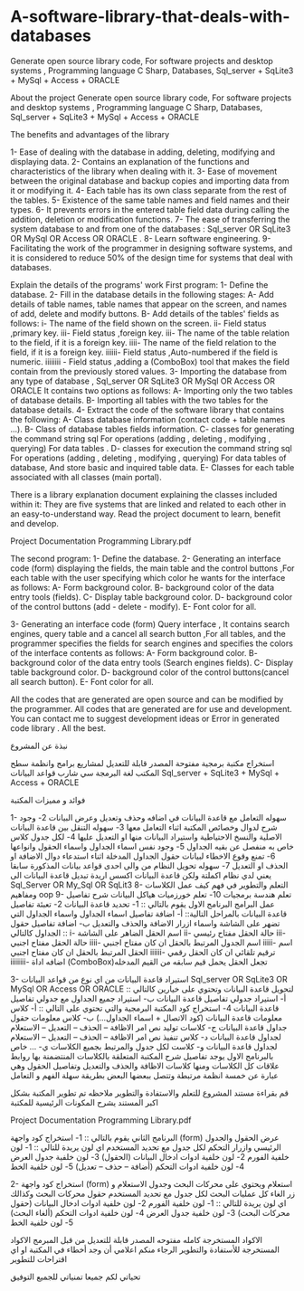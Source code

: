# A-software-library-that-deals-with-databases
Generate open source library code, For software projects and desktop systems , Programming language C Sharp, Databases, Sql_server + SqLite3 + MySql + Access + ORACLE

About the project
Generate open source library code,
For software projects and desktop systems ,
Programming language C Sharp,
Databases,
Sql_server + SqLite3 + MySql + Access + ORACLE

The benefits and advantages of the library

1- Ease of dealing with the database in adding, deleting, modifying and displaying data.
2- Contains an explanation of the functions and characteristics of the library when dealing with it.
3- Ease of movement between the original database and backup copies and importing data from it or modifying it.
4- Each table has its own class separate from the rest of the tables.
5- Existence of the same table names and field names and their types.
6- It prevents errors in the entered table field data during calling the addition, deletion or modification functions.
7- The ease of transferring the system database to and from one of the databases : Sql_server OR SqLite3 OR MySql OR Access OR ORACLE .
8- Learn software engineering.
9- Facilitating the work of the programmer in designing software systems, and it is considered to reduce 50% of the design time for systems that deal with databases.

Explain the details of the programs' work
First program:
1- Define the database.
2- Fill in the database details in the following stages:
A- Add details of table names, table names that appear on the screen, and names of add, delete and modify buttons.
B- Add details of the tables' fields as follows:
i- The name of the field shown on the screen.
ii- Field status ,primary key.
iii- Field status ,foreign key.
iii- The name of the table relation to the field, if it is a foreign key.
iiii- The name of the field relation to the field, if it is a foreign key.
iiiiii- Field status ,Auto-numbered if the field is numeric.
iiiiiiii - Field status ,adding a (ComboBox) tool that makes the field contain from the previously stored values.
3- Importing the database from any type of database ,
Sql_server OR SqLite3 OR MySql OR Access OR ORACLE
It contains two options as follows:
A- Importing only the two tables of database details.
B- Importing all tables with the two tables for the database details.
4- Extract the code of the software library that contains the following:
A- Class database information (contact code + table names ...).
B- Class of database tables fields information.
C- classes for generating the command string sql For operations (adding , deleting , modifying , querying) For data tables .
D- classes for execution the command string sql For operations (adding , deleting , modifying , querying) For data tables of database, And store basic and inquired table data.
E- Classes for each table associated with all classes (main portal).

There is a library explanation document explaining the classes included within it:
They are five systems that are linked and related to each other in an easy-to-understand way.
Read the project document to learn, benefit and develop.

Project Documentation Programming Library.pdf

The second program:
1- Define the database.
2- Generating an interface code (form) displaying the fields, the main table and the control buttons ,For each table with the user specifying which color he wants for the interface as follows:
A- Form background color.
B- background color of the data entry tools (fields).
C- Display table background color.
D- background color of the control buttons (add - delete - modify).
E- Font color for all.

3- Generating an interface code (form) Query interface , It contains search engines, query table and a cancel all search button ,For all tables, and the programmer specifies the fields for search engines and specifies the colors of the interface contents as follows:
A- Form background color.
B- background color of the data entry tools (Search engines fields).
C- Display table background color.
D- background color of the control buttons(cancel all search button).
E- Font color for all.

All the codes that are generated are open source and can be modified by the programmer.
All codes that are generated are for use and development.
You can contact me to suggest development ideas or Error in generated code library .
All the best.

نبذة عن المشروع

استخراج مكتبة برمجية مفتوحة المصدر قابلة للتعديل
لمشاريع برامج وانظمة سطح المكتب
لغة البرمجة سي شارب
قواعد البيانات
Sql_server + SqLite3 + MySql + Access + ORACLE

فوائد و مميزات المكتبة

1- سهوله التعامل مع قاعدة البيانات في اضافه وحذف وتعديل وعرض البيانات
2- وجود شرح لدوال وخصائص المكتبة اثناء التعامل معها
3- سهوله التنقل بين قاعدة البيانات الاصلية والنسخ الاحتياطية واستيراد البيانات منها او التعديل عليها
4- لكل جدول كلاس خاص به منفصل عن بقيه الجداول
5- وجود نفس اسماء الجداول واسماء الحقول وانواعها
6- تمنع وقوع الاخطاء لبيانات حقول الجداول المدخلة اثناء استدعاء دوال الاضافة او الحذف او التعديل
7- سهوله تحويل النظام من والى احدى قواعد بيانات المذكورة سابقا
يعني لدي نظام اكملتة ولكن قاعدة البيانات اكسس
اريدة تبديل قاعدة البيانات الى Sql_Server OR My_Sql OR SqLit3
8- التعلم والتطوير في فهم كيف عمل الكلاسات ومفاهيم oop
9- تعلم هندسة برمجيات
10- تعلم خورزميات هياكل البيانات
شرح تفاصيل عمل البرامج
البرنامج الاول يقوم بالتالي ::
1- تحديد قاعدة البيانات
2- تعبئة تفاصيل قاعدة البيانات بالمراحل التالية::
أ- اضافة تفاصيل اسماء الجداول واسماء الجداول التي تضهر على الشاشة واسماء ازرار الاضافة والحذف والتعديل
ب- اضافة تفاصيل حقول الجداول كالتالي ::
i- اسم الحقل الضاهر على الشاشة
ii- حالة الحقل مفتاح رئيسي
iii- حالة الحقل مفتاح اجنبي
iiii- اسم الجدول المرتبط بالحقل ان كان مفتاح اجنبي
iiiii- اسم الحقل المرتبط بالحقل ان كان مفتاح اجنبي
iiiiii- ترقيم تلقائي ان كان الحقل رقمي
iiiiiiii- اضافه اداة (ComboBox)تجعل الحقل يحمل قيم سابقه من القيم المدخله

3- استيراد قاعدة البيانات من اي نوع من قواعد البيانات
Sql_server OR SqLite3 OR MySql OR Access OR ORACLE
لتحويل قاعدة البيانات وتحتوي على خيارين كالتالي ::
أ- استيراد جدولي تفاصيل قاعدة البيانات
ب- استيراد جميع الجداول مع جدولي تفاصيل قاعدة البيانات
4- استخراج كود المكتبة البرمجية والتي تحتوي على التالي ::
أ- كلاس معلومات قاعدة البيانات (كود الاتصال + اسماء الجداول…)
ب- كلاس معلومات حقول جداول قاعدة البيانات
ج- كلاسات توليد نص امر الاظافة – الحذف – التعديل – الاستعلام لجداول قاعدة البيانات
د- كلاس تنفيذ نص امر الاظافة – الحذف – التعديل – الاستعلام لجداول قاعدة البيانات
و- كلاست لكل جدول والمرتبط بجميع الكلاسات
ي- …
خاص بالبرنامج الاول
يوجد تفاصيل شرح المكتبة المتعلقة بالكلاسات المنتضمنة بها
روابط علاقات كل الكلاسات ومنها كلاسات الاظافة والحذف والتعديل وتفاصيل الحقول
وهي عبارة عن خمسة انظمة مرتبطة وتتصل ببعضها البعض بطريقة سهلة الفهم و التعامل

قم بقراءة مستند المشروع للتعلم والاستفادة والتطوير
ملاحظه تم تطوير المكتبة بشكل اكبر المستند يشرح المكونات الرئيسية للمكتبة

Project Documentation Programming Library.pdf

البرنامج الثاني يقوم بالتالي ::
1- استخراج كود واجهة (form) عرض الحقول والجدول الرئيسي وازرار التحكم
لكل جدول مع تحديد المستخدم اي لون يريدة للتالي ::
1- لون خلفية الفورم
2- لون خلفية ادوات ادخال البيانات (الحقول)
3- لون خلفية جدول العرض
4- لون خلفية ادوات التحكم (أضافة – حذف – تعديل)
5- لون خلفية الخط

2- استخراج كود واجهة (form) استعلام
ويحتوي على محركات البحث وجدول الاستعلام و زر الغاء كل عمليات البحث
لكل جدول مع تحديد المستخدم حقول محركات البحث وكذالك اي لون يريدة للتالي ::
1- لون خلفية الفورم
2- لون خلفية ادوات ادخال البيانات (حقول محركات البحث)
3- لون خلفية جدول العرض
4- لون خلفية ادوات التحكم (ألغاء البحث)
5- لون خلفية الخط

الاكواد المستخرجة كامله مفتوحه المصدر قابلة للتعديل من قبل المبرمج
الاكواد المستخرجة للأستفادة والتطوير
الرجاء منكم اعلامي أن وجد أخطاء في المكتبة
او اي اقتراحات للتطوير

تحياتي لكم جميعا
تمنياتي للجميع التوفيق 
